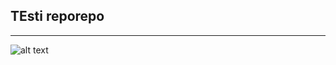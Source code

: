 TEsti **reporepo**
---------------
___________                __    
![alt text](btn.jpeg "Title") 
                    
                                 
